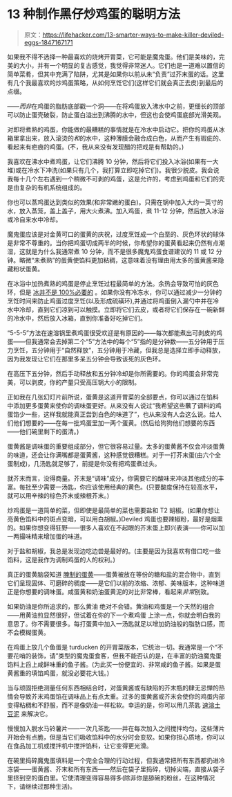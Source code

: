 # 13 种制作黑仔炒鸡蛋的聪明方法

> 原文：<https://lifehacker.com/13-smarter-ways-to-make-killer-deviled-eggs-1847167171>

如果我不得不选择一种最喜欢的烧烤开胃菜，它可能是魔鬼蛋。他们是美味的，完美的大小，并有一个明显的复古感觉，我觉得非常迷人。它们也是一道难以置信的简单菜肴，但其中充满了陷阱，尤其是如果你以前从未“负责”过芥末蛋的话。这里有几个我最喜欢的炒鸡蛋策略，从如何烹饪它们(这样它们就会真正去皮)到最后的点缀。

——*而非*在鸡蛋的脂肪底部戳一个洞——在将鸡蛋放入沸水中之前，更细长的顶部可以防止蛋壳破裂，防止蛋白溢出到沸腾的水中，但这也会使鸡蛋底部光滑美观。

对即将煮熟的鸡蛋，你能做的最糟糕的事情就是在冷水中启动它。把你的鸡蛋从冰箱里拿出来，放入滚烫的*和*的水中，这种薄膜会融合成白色，从而产生有瑕疵的、看起来有疤痕的鸡蛋。(不，我从来没有发现醋的把戏是有帮助的。)

我喜欢在沸水中煮鸡蛋，让它们沸腾 10 分钟，然后将它们投入冰浴(如果有一大堆)或在冷水下冲洗(如果只有几个，我打算立即吃掉它们)。我很少脱皮。我会说我每十几个左右遇到一个稍微不可剥的鸡蛋，这是允许的，考虑到鸡蛋和它们的壳是由复杂的有机系统组成的。

你也可以蒸鸡蛋达到类似的效果(和非常嫩的蛋白)。只需在锅中加入大约一英寸的水，放入蒸笼，盖上盖子，用大火煮沸。加入鸡蛋，煮 11-12 分钟，然后放入冰浴或冷自来水中冷却。

魔鬼蛋应该是对金黄可口的蛋黄的庆祝，过度烹饪成一个白垩的、灰色环状的球体是非常不尊重的。当你把鸡蛋切成两半的时候，你希望你的蛋黄看起来仍然有点潮湿，这就是为什么我通常煮 10 分钟，而不是很多魔鬼鸡蛋食谱建议的 11 或 12 分钟。略微“未煮熟”的蛋黄使馅料更加粘稠，这意味着没有理由用太多的蛋黄酱来隐藏粉状蛋黄。

在冰浴中加热煮熟的鸡蛋是停止烹饪过程最简单的方法。余热会导致可怕的灰色环，但是 [冰并不是 100%必要的](https://lifehacker.com/actually-you-dont-need-to-shock-hard-boiled-eggs-in-ic-1846577178) 。如果你没有冷冻水，你可以通过减少一分钟的烹饪时间来防止鸡蛋过度烹饪(以及形成硫磺环),并通过将鸡蛋倒入漏勺中并在冷水中冷却，直到它们凉到可以触摸。立即将它们去皮，或者将它们保存在一碗新鲜的冷水中，然后放入冰箱，直到你准备好吃掉它们。

“5-5-5”方法在速溶锅里煮鸡蛋很受欢迎是有原因的——每次都能煮出可剥皮的鸡蛋——但我通常会去掉第二个“5”方法中的每个“5”指的是分钟数——五分钟用于压力烹饪，五分钟用于“自然释放”，五分钟用于冷藏，但我总是选择立即手动释放，因为我发现让它们在那里多呆五分钟会导致该死的灰色环。

在高压下五分钟，然后手动释放和五分钟冷却是你所需要的。你的鸡蛋会非常完美，可以剥皮，你的产量只受高压锅大小的限制。

正如我在几张幻灯片前所说，蛋黄是这道开胃菜的全部要点，你可以通过在馅料 中添加更多蛋黄来使你的调味蛋更好。从来没有人说过“我希望这些蘸了调料的鸡蛋馅少一些，这样我就能真正尝到白色的味道了”，也从来没有人会这么说。给人们他们想要的——在每一批鸡蛋里加一两个蛋黄。(然后给狗狗他们想要的东西——他们碗里剩下的蛋清。)

蛋黄酱是调味蛋的重要组成部分，但它很容易过量。太多的蛋黄酱不仅会冲淡蛋黄的味道，还会让你满嘴都是蛋黄酱，这种感觉很糟糕。对于一打芥末蛋(由六个全蛋制成)，几汤匙就足够了，前提是你没有把鸡蛋煮过头。

就芥末而言，没得商量。芥末是“调味”成分，你需要它的酸味来冲淡其他成分的丰富。每批至少需要一汤匙，你应该使用经典的黄色。(只要酸度保持在较高水平，就可以用辛辣的棕色芥末或辣根芥末。)

炒鸡蛋是一道简单的菜，但即使是最简单的菜也需要盐和 T2 胡椒。(如果你想让亮黄色馅料中的斑点变暗，可以用白胡椒。)Deviled 鸡蛋也要辣椒粉，最好是烟熏的。如果你想变得狂野——很多人喜欢在不起眼的芥末蛋上即兴表演——你可以加一两撮味精来增加蛋的味道。

对于盐和胡椒，我总是发现边吃边尝是最好的。(主要是因为我喜欢有借口吃一些馅料，这是我作为调制鸡蛋的人的权利。)

真正的蛋黄脑袋知道 [腌制的蛋黄](https://lifehacker.com/bless-your-deviled-eggs-with-grated-cured-yolks-1843588376)——蛋黄被放在等份的糖和盐的混合物中，直到它们呈现固体、可磨碎的稠度——是它们以前的浓缩、浓郁、美味版本，这种味道正是你想要的调味蛋。咸蛋黄和奶油蛋黄泥的对比非常棒，看起来*非常*别致。

如果奶油是你所追求的，那么黄油 绝对不会错。黄油和鸡蛋是一个天然的组合——用黄油煎显然很好，但试着在你的下一个煮鸡蛋 上涂一点，你就会明白我的意思了。你不需要很多。每打蛋黄中加入一汤匙就足以增加奶油般的脂肪口感，而不会模糊蛋黄。

在鸡蛋上放几个鱼蛋是 turducken 的开胃菜版本，它统治一切。我通常是一个“不要花哨的装饰，请”类型的魔鬼蛋食客，但我不能否认的是，在丰富的奶油魔鬼蛋馅料上舀上咸鲜味重的鱼子酱。(为此买一份便宜的、非常咸的鱼子酱。如果是蛋黄酱重的填馅鸡蛋，就没必要花大钱。)

当与顽固拒绝测量任何东西相结合时，对蛋黄酱或有缺陷的芥末瓶的肆无忌惮的热情会导致芥末鸡蛋馅在调味品上有点太重。过多的蛋黄酱或芥末会使你的鸡蛋内部变得粘稠和不舒服，而不是像奶油一样松软。幸运的是，你可以用几茶匙 [速溶土豆泥](https://lifehacker.com/fix-runny-deviled-eggs-with-instant-mashed-potatoes-1846583222) 来解决它。

慢慢加入脱水马铃薯片——一次几茶匙——并在每次加入之间搅拌均匀。这些薄片开始会有点脆，但是当它们吸收馅料中的水分时会变软。如果你担心质地，你可以在食品加工机或搅拌机中搅拌馅料，让它变得更光滑。

在碗里捣碎魔鬼蛋填料是一个完全合理的行动过程，但我通常把所有东西都扔进冷冻袋——蛋黄酱、芥末和所有东西——然后在袋子里捣碎，切掉尖端，直接从袋子里挤到空的蛋白里。它使清理变得容易得多(除非你是舔碗的粉丝，在这种情况下，请继续过那种生活)。